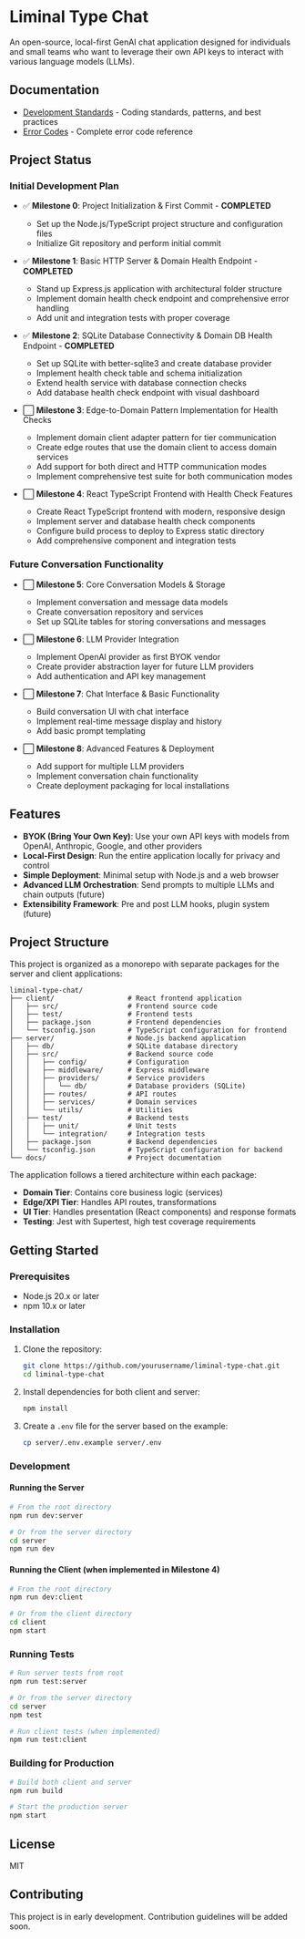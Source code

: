 # Liminal Type Chat

An open-source, local-first GenAI chat application designed for individuals and small teams who want to leverage their own API keys to interact with various language models (LLMs).

## Documentation

- [Development Standards](docs/DEVELOPMENT_STANDARDS.md) - Coding standards, patterns, and best practices
- [Error Codes](docs/ERROR_CODES.md) - Complete error code reference

## Project Status

### Initial Development Plan

- ✅ **Milestone 0**: Project Initialization & First Commit - **COMPLETED**
  - Set up the Node.js/TypeScript project structure and configuration files
  - Initialize Git repository and perform initial commit

- ✅ **Milestone 1**: Basic HTTP Server & Domain Health Endpoint - **COMPLETED**
  - Stand up Express.js application with architectural folder structure
  - Implement domain health check endpoint and comprehensive error handling
  - Add unit and integration tests with proper coverage

- ✅ **Milestone 2**: SQLite Database Connectivity & Domain DB Health Endpoint - **COMPLETED**
  - Set up SQLite with better-sqlite3 and create database provider
  - Implement health check table and schema initialization
  - Extend health service with database connection checks
  - Add database health check endpoint with visual dashboard

- ⬜ **Milestone 3**: Edge-to-Domain Pattern Implementation for Health Checks
  - Implement domain client adapter pattern for tier communication
  - Create edge routes that use the domain client to access domain services
  - Add support for both direct and HTTP communication modes
  - Implement comprehensive test suite for both communication modes

- ⬜ **Milestone 4**: React TypeScript Frontend with Health Check Features
  - Create React TypeScript frontend with modern, responsive design
  - Implement server and database health check components
  - Configure build process to deploy to Express static directory
  - Add comprehensive component and integration tests

### Future Conversation Functionality

- ⬜ **Milestone 5**: Core Conversation Models & Storage
  - Implement conversation and message data models
  - Create conversation repository and services
  - Set up SQLite tables for storing conversations and messages

- ⬜ **Milestone 6**: LLM Provider Integration
  - Implement OpenAI provider as first BYOK vendor
  - Create provider abstraction layer for future LLM providers
  - Add authentication and API key management

- ⬜ **Milestone 7**: Chat Interface & Basic Functionality
  - Build conversation UI with chat interface
  - Implement real-time message display and history
  - Add basic prompt templating

- ⬜ **Milestone 8**: Advanced Features & Deployment
  - Add support for multiple LLM providers
  - Implement conversation chain functionality
  - Create deployment packaging for local installations

## Features

- **BYOK (Bring Your Own Key)**: Use your own API keys with models from OpenAI, Anthropic, Google, and other providers
- **Local-First Design**: Run the entire application locally for privacy and control
- **Simple Deployment**: Minimal setup with Node.js and a web browser
- **Advanced LLM Orchestration**: Send prompts to multiple LLMs and chain outputs (future)
- **Extensibility Framework**: Pre and post LLM hooks, plugin system (future)

## Project Structure

This project is organized as a monorepo with separate packages for the server and client applications:

```
liminal-type-chat/
├── client/                  # React frontend application
│   ├── src/                 # Frontend source code
│   ├── test/                # Frontend tests
│   ├── package.json         # Frontend dependencies
│   └── tsconfig.json        # TypeScript configuration for frontend
├── server/                  # Node.js backend application
│   ├── db/                  # SQLite database directory
│   ├── src/                 # Backend source code
│   │   ├── config/          # Configuration
│   │   ├── middleware/      # Express middleware
│   │   ├── providers/       # Service providers
│   │   │   └── db/          # Database providers (SQLite)
│   │   ├── routes/          # API routes
│   │   ├── services/        # Domain services
│   │   └── utils/           # Utilities
│   ├── test/                # Backend tests
│   │   ├── unit/            # Unit tests
│   │   └── integration/     # Integration tests
│   ├── package.json         # Backend dependencies
│   └── tsconfig.json        # TypeScript configuration for backend
└── docs/                    # Project documentation
```

The application follows a tiered architecture within each package:

- **Domain Tier**: Contains core business logic (services)
- **Edge/XPI Tier**: Handles API routes, transformations
- **UI Tier**: Handles presentation (React components) and response formats
- **Testing**: Jest with Supertest, high test coverage requirements

## Getting Started

### Prerequisites

- Node.js 20.x or later
- npm 10.x or later

### Installation

1. Clone the repository:
   ```bash
   git clone https://github.com/yourusername/liminal-type-chat.git
   cd liminal-type-chat
   ```

2. Install dependencies for both client and server:
   ```bash
   npm install
   ```

3. Create a `.env` file for the server based on the example:
   ```bash
   cp server/.env.example server/.env
   ```

### Development

#### Running the Server

```bash
# From the root directory
npm run dev:server

# Or from the server directory
cd server
npm run dev
```

#### Running the Client (when implemented in Milestone 4)

```bash
# From the root directory
npm run dev:client

# Or from the client directory
cd client
npm start
```

### Running Tests

```bash
# Run server tests from root
npm run test:server

# Or from the server directory
cd server
npm test

# Run client tests (when implemented)
npm run test:client
```

### Building for Production

```bash
# Build both client and server
npm run build

# Start the production server
npm start
```

## License

MIT

## Contributing

This project is in early development. Contribution guidelines will be added soon.
